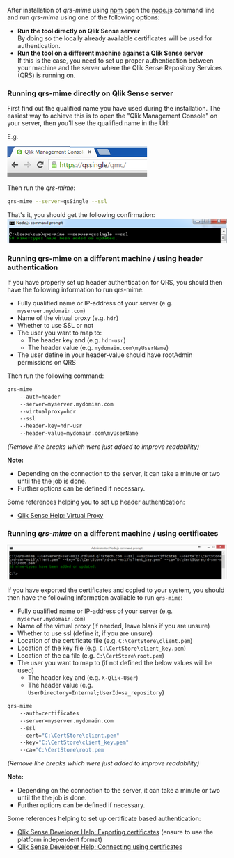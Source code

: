 After installation of *qrs-mime* using [npm](https://npmjs.com) open the [node.js](https://nodejs.org) command line and run *qrs-mime* using one of the following options:

* **Run the tool directly on Qlik Sense server**  
By doing so the locally already available certificates will be used for authentication.
* **Run the tool on a different machine against a Qlik Sense server**  
If this is the case, you need to set up proper authentication between your machine and the server where the Qlik Sense Repository Services (QRS) is running on.


### Running qrs-mime directly on Qlik Sense server

First find out the qualified name you have used during the installation. The easiest way to achieve this is to open the "Qlik Management Console" on your server, then you'll see the qualified name in the Url:

E.g.

![](docs/images/qrs-mime-qualified-name.png)

Then run the *qrs-mime*:

```bash
qrs-mime --server=qsSingle --ssl
```

That's it, you should get the following confirmation:
![](docs/images/qrs-mime-server_result.png)


### Running qrs-mime on a different machine / using header authentication

If you have properly set up header authentication for QRS, you should then have the following information to run qrs-mime:

* Fully qualified name or IP-address of your server (e.g. `myserver.mydomain.com`)
* Name of the virtual proxy (e.g. `hdr`)
* Whether to use SSL or not
* The user you want to map to:
	* The header key and (e.g. `hdr-usr`)
	* The header value (e.g. `mydomain.com\myUserName`)
* The user define in your header-value should have rootAdmin permissions on QRS

Then run the following command:

```bash
qrs-mime 
	--auth=header 
	--server=myserver.mydomian.com 
	--virtualproxy=hdr 
	--ssl 
	--header-key=hdr-usr 
	--header-value=mydomain.com\myUserName
```
*(Remove line breaks which were just added to improve readability)*

**Note:** 
* Depending on the connection to the server, it can take a minute or two until the the job is done.
* Further options can be defined if necessary.

Some references helping you to set up header authentication:

* [Qlik Sense Help: Virtual Proxy](http://help.qlik.com/sense/2.1/en-US/online/Subsystems/ManagementConsole/Content/create-virtual-proxy.htm)


### Running *qrs-mime* on a different machine / using certificates

![](docs/images/qrs-mime-result.png)

If you have exported the certificates and copied to your system, you should then have the following information available to run `qrs-mime`:

* Fully qualified name or IP-address of your server (e.g. `myserver.mydomain.com`)
* Name of the virtual proxy (if needed, leave blank if you are unsure)
* Whether to use ssl (define it, if you are unsure)
* Location of the certificate file (e.g. `C:\CertStore\client.pem`)
* Location of the key file (e.g. `C:\CertStore\client_key.pem`)
* Location of the ca file (e.g. `C:\CertStore\root.pem`) 
* The user you want to map to (if not defined the below values will be used)
	* The header key and (e.g. `X-Qlik-User`)
	* The header value (e.g. `UserDirectory=Internal;UserId=sa_repository`)


```bash
qrs-mime
	--auth=certificates
	--server=myserver.mydomain.com
	--ssl
	--cert="C:\CertStore\client.pem"
	--key="C:\CertStore\client_key.pem"
	--ca="C:\CertStore\root.pem
```
*(Remove line breaks which were just added to improve readability)*

**Note:** 
* Depending on the connection to the server, it can take a minute or two until the the job is done.
* Further options can be defined if necessary.

Some references helping to set up certificate based authentication:

* [Qlik Sense Developer Help: Exporting certificates](http://help.qlik.com/sense/2.1/en-US/online/Subsystems/ManagementConsole/Content/export-certificates.htm) (ensure to use the platform independent format)
* [Qlik Sense Developer Help: Connecting using certificates](http://help.qlik.com/sense/2.1/en-us/developer/Subsystems/RepositoryServiceAPI/Content/RepositoryServiceAPI/RepositoryServiceAPI-Example-Connect-cURL-Certificates.htm)

